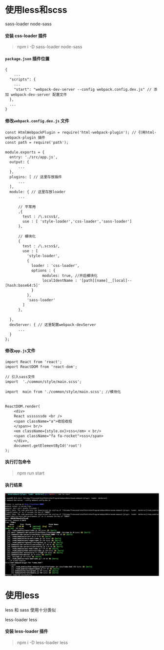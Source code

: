 # 使用less和scss

sass-loader node-sass

#### 安装 css-loader 插件
> npm i -D sass-loader node-sass

#### `package.json` 插件位置

    {
        ...
      "scripts": {
        ...
        "start": "webpack-dev-server --config webpack.config.dev.js" // 添加 webpack-dev-server 配置文件
      },
      ...
    }

#### 修改`webpack.config.dev.js` 文件

    const HtmlWebpackPlugin = require('html-webpack-plugin'); // 引用html-webpack-plugin 插件
    const path = require('path');

    module.exports = {
      entry: './src/app.js',
      output: {
          ...
      },
      plugins: [ // 这里存放插件
          ...
      ],
      module: { // 这里存放loader
          ...

          // 平常用
          ,{
            test : /\.scss$/,
            use : [ 'style-loader','css-loader','sass-loader']
          },

          // 模块化
          {
            test : /\.scss$/,
            use : [
              'style-loader',
              {
                loader : 'css-loader',
                options : {
                     modules: true, //开启模块化
                     localIdentName : '[path][name]__[local]--[hash:base64:5]'
                }
              },
              'sass-loader'
            ]
          },

      },
      devServer: { // 这里配置webpack-devServer
          ...
      }
    };

#### 修改`app.js`文件

    import React from 'react';
    import ReactDOM from 'react-dom';

    // 引入sass文件
    import  './common/style/main.scss';

    import  main from './common/style/main.scss'; //模块化


    ReactDOM.render(
        <div>
        React ussssssde <br />
        <span className="a">收拾收拾
        </span>< br/>
        <em className={style.ox}>sss</em> < br/>
        <span className="fa fa-rocket">sss</span>
        </div>,
        document.getElementById('root')
    );



#### 执行打包命令

> npm run start

#### 执行结果
![](./images/Jietu20180121-224833.jpg)


# 使用less

less 和 sass 使用十分类似

less-loader less

#### 安装 less-loader 插件
> npm i -D less-loader less
